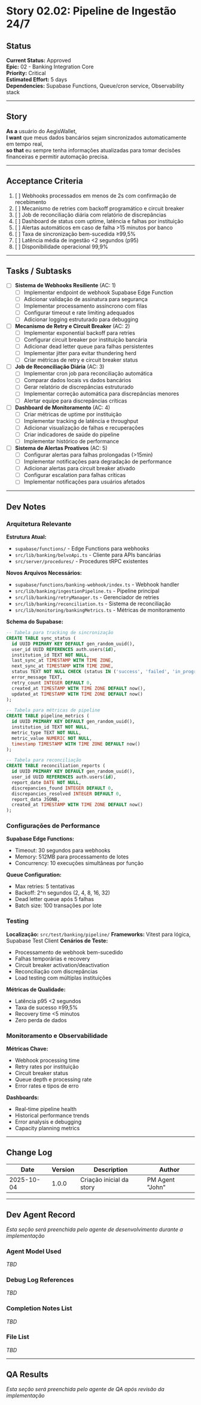 # Story 02.02: Pipeline de Ingestão 24/7

## Status
**Current Status:** Approved  
**Epic:** 02 - Banking Integration Core  
**Priority:** Critical  
**Estimated Effort:** 5 days  
**Dependencies:** Supabase Functions, Queue/cron service, Observability stack

---

## Story

**As a** usuário do AegisWallet,  
**I want** que meus dados bancários sejam sincronizados automaticamente em tempo real,  
**so that** eu sempre tenha informações atualizadas para tomar decisões financeiras e permitir automação precisa.

---

## Acceptance Criteria

1. [ ] Webhooks processados em menos de 2s com confirmação de recebimento
2. [ ] Mecanismo de retries com backoff programático e circuit breaker
3. [ ] Job de reconciliação diária com relatório de discrepâncias
4. [ ] Dashboard de status com uptime, latência e falhas por instituição
5. [ ] Alertas automáticos em caso de falha >15 minutos por banco
6. [ ] Taxa de sincronização bem-sucedida ≥99,5%
7. [ ] Latência média de ingestão <2 segundos (p95)
8. [ ] Disponibilidade operacional 99,9%

---

## Tasks / Subtasks

- [ ] **Sistema de Webhooks Resiliente** (AC: 1)
  - [ ] Implementar endpoint de webhook Supabase Edge Function
  - [ ] Adicionar validação de assinatura para segurança
  - [ ] Implementar processamento assíncrono com filas
  - [ ] Configurar timeout e rate limiting adequados
  - [ ] Adicionar logging estruturado para debugging

- [ ] **Mecanismo de Retry e Circuit Breaker** (AC: 2)
  - [ ] Implementar exponential backoff para retries
  - [ ] Configurar circuit breaker por instituição bancária
  - [ ] Adicionar dead letter queue para falhas persistentes
  - [ ] Implementar jitter para evitar thundering herd
  - [ ] Criar métricas de retry e circuit breaker status

- [ ] **Job de Reconciliação Diária** (AC: 3)
  - [ ] Implementar cron job para reconciliação automática
  - [ ] Comparar dados locais vs dados bancários
  - [ ] Gerar relatório de discrepâncias estruturado
  - [ ] Implementar correção automática para discrepâncias menores
  - [ ] Alertar equipe para discrepâncias críticas

- [ ] **Dashboard de Monitoramento** (AC: 4)
  - [ ] Criar métricas de uptime por instituição
  - [ ] Implementar tracking de latência e throughput
  - [ ] Adicionar visualização de falhas e recuperações
  - [ ] Criar indicadores de saúde do pipeline
  - [ ] Implementar histórico de performance

- [ ] **Sistema de Alertas Proativos** (AC: 5)
  - [ ] Configurar alertas para falhas prolongadas (>15min)
  - [ ] Implementar notificações para degradação de performance
  - [ ] Adicionar alertas para circuit breaker ativado
  - [ ] Configurar escalation para falhas críticas
  - [ ] Implementar notificações para usuários afetados

---

## Dev Notes

### Arquitetura Relevante

**Estrutura Atual:**
- `supabase/functions/` - Edge Functions para webhooks
- `src/lib/banking/belvoApi.ts` - Cliente para APIs bancárias
- `src/server/procedures/` - Procedures tRPC existentes

**Novos Arquivos Necessários:**
- `supabase/functions/banking-webhook/index.ts` - Webhook handler
- `src/lib/banking/ingestionPipeline.ts` - Pipeline principal
- `src/lib/banking/retryManager.ts` - Gerenciador de retries
- `src/lib/banking/reconciliation.ts` - Sistema de reconciliação
- `src/lib/monitoring/bankingMetrics.ts` - Métricas de monitoramento

**Schema do Supabase:**
```sql
-- Tabela para tracking de sincronização
CREATE TABLE sync_status (
  id UUID PRIMARY KEY DEFAULT gen_random_uuid(),
  user_id UUID REFERENCES auth.users(id),
  institution_id TEXT NOT NULL,
  last_sync_at TIMESTAMP WITH TIME ZONE,
  next_sync_at TIMESTAMP WITH TIME ZONE,
  status TEXT NOT NULL CHECK (status IN ('success', 'failed', 'in_progress')),
  error_message TEXT,
  retry_count INTEGER DEFAULT 0,
  created_at TIMESTAMP WITH TIME ZONE DEFAULT now(),
  updated_at TIMESTAMP WITH TIME ZONE DEFAULT now()
);

-- Tabela para métricas de pipeline
CREATE TABLE pipeline_metrics (
  id UUID PRIMARY KEY DEFAULT gen_random_uuid(),
  institution_id TEXT NOT NULL,
  metric_type TEXT NOT NULL,
  metric_value NUMERIC NOT NULL,
  timestamp TIMESTAMP WITH TIME ZONE DEFAULT now()
);

-- Tabela para reconciliação
CREATE TABLE reconciliation_reports (
  id UUID PRIMARY KEY DEFAULT gen_random_uuid(),
  user_id UUID REFERENCES auth.users(id),
  report_date DATE NOT NULL,
  discrepancies_found INTEGER DEFAULT 0,
  discrepancies_resolved INTEGER DEFAULT 0,
  report_data JSONB,
  created_at TIMESTAMP WITH TIME ZONE DEFAULT now()
);
```

### Configurações de Performance

**Supabase Edge Functions:**
- Timeout: 30 segundos para webhooks
- Memory: 512MB para processamento de lotes
- Concurrency: 10 execuções simultâneas por função

**Queue Configuration:**
- Max retries: 5 tentativas
- Backoff: 2^n segundos (2, 4, 8, 16, 32)
- Dead letter queue após 5 falhas
- Batch size: 100 transações por lote

### Testing

**Localização:** `src/test/banking/pipeline/`
**Frameworks:** Vitest para lógica, Supabase Test Client
**Cenários de Teste:**
- Processamento de webhook bem-sucedido
- Falhas temporárias e recovery
- Circuit breaker activation/deactivation
- Reconciliação com discrepâncias
- Load testing com múltiplas instituições

**Métricas de Qualidade:**
- Latência p95 <2 segundos
- Taxa de sucesso ≥99,5%
- Recovery time <5 minutos
- Zero perda de dados

### Monitoramento e Observabilidade

**Métricas Chave:**
- Webhook processing time
- Retry rates por instituição
- Circuit breaker status
- Queue depth e processing rate
- Error rates e tipos de erro

**Dashboards:**
- Real-time pipeline health
- Historical performance trends
- Error analysis e debugging
- Capacity planning metrics

---

## Change Log

| Date | Version | Description | Author |
|------|---------|-------------|--------|
| 2025-10-04 | 1.0.0 | Criação inicial da story | PM Agent "John" |

---

## Dev Agent Record

*Esta seção será preenchida pelo agente de desenvolvimento durante a implementação*

### Agent Model Used
*TBD*

### Debug Log References
*TBD*

### Completion Notes List
*TBD*

### File List
*TBD*

---

## QA Results

*Esta seção será preenchida pelo agente de QA após revisão da implementação*